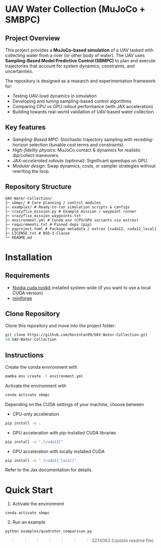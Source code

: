 # UAV Water Collection (MuJoCo + SMBPC)
## Project Overview
This project provides a **MuJoCo-based simulation** of a UAV tasked with collecting water from a river (or other body of water). The UAV uses **Sampling-Based Model Predictive Control (SBMPC)** to plan and execute trajectories that account for system dynamics, constraints, and uncertainties.  

The repository is designed as a research and experimentation framework for:
- Testing UAV–load dynamics in simulation
- Developing and tuning sampling-based control algorithms
- Comparing CPU vs GPU rollout performance (with JAX acceleration)
- Building towards real-world validation of UAV-based water collection

## Key features
- *Sampling-Based MPC*: Stochastic trajectory sampling with receding-horizon selection (tunable cost terms and constraints).  
- *High-fidelity physics*: MuJoCo contact & dynamics for realistic dip/collect maneuvers.  
- *JAX-accelerated rollouts* (optional): Significant speedups on GPU.  
- *Modular design*: Swap dynamics, costs, or sampler strategies without rewriting the loop.

## Repository Structure
```
UAV-Water-Collection/
├─ sbmpc/ # Core planning / control modules
├─ examples/ # Ready-to-run simulation scripts & configs
├─ crazyflie_mission.py # Example mission / waypoint runner
├─ crazyflie_mission_waypoints.txt
├─ environment.yml # Conda env (CPU/GPU variants via extras)
├─ requirements.txt # Pinned deps (pip)
├─ pyproject.toml # Package metadata / extras [cuda12, cuda12_local]
├─ LICENSE.txt # BSD-3-Clause
└─ README.md
```

# Installation
## Requirements
 - [Nvidia cuda toolkit](https://developer.nvidia.com/cuda-toolkit) installed system-wide (if you want to use a local CUDA version)
 - [miniforge](https://github.com/conda-forge/miniforge/releases)

## Clone Repository
Clone this repository and move into the project folder:

```bash
git clone https://github.com/Kevintan99/UAV-Water-Collection.git
cd UAV-Water-Collection
```
## Instructions
Create the conda environment with
```bash
mamba env create -f environment.yml
```

Activate the environment with
```bash
conda activate sbmpc
```

Depending on the CUDA settings of your machine, choose between
- CPU-only acceleration
```bash
pip install -e .
```
- GPU acceleration with pip-installed CUDA libraries
```bash
pip install -e ".[cuda12]"
```
- GPU acceleration with locally installed CUDA
```bash
pip install -e ".[cuda12_local]"
```

Refer to the Jax documentation for details.

# Quick Start
1. Activate the environment
```
conda activate sbmpc
```
2. Run an example
```
python examples/quadrotor_comparison.py
```

>>>>>>> 3274062 (Update readme file)


